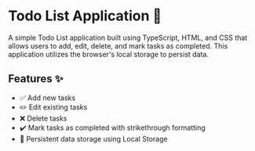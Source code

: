 # **Todo List Application** 📝

A simple Todo List application built using TypeScript, HTML, and CSS that allows users to add, edit, delete, and mark tasks as completed. This application utilizes the browser's local storage to persist data.



## **Features** ✨

- ✅ Add new tasks
- ✏️ Edit existing tasks
- ❌ Delete tasks
- ✔️ Mark tasks as completed with strikethrough formatting
- 💾 Persistent data storage using Local Storage


